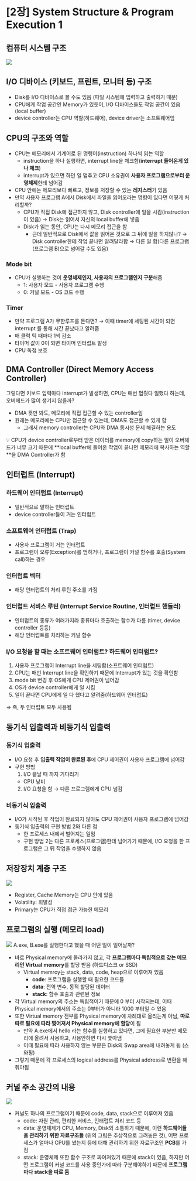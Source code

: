 # [2장] System Structure & Program Execution 1

## 컴퓨터 시스템 구조
![](image/2장/컴퓨터_시스템_구조.png)

## I/O 디바이스 (키보드, 프린트, 모니터 등) 구조

- Disk를 I/O 디바이스로 볼 수도 있음 (파일 시스템에 입력하고 출력하기 때문)
- CPU에게 작업 공간인 Memory가 있듯이, I/O 디바이스들도 작업 공간이 있음(local buffer)
- device controller는 CPU 역할(하드웨어), device driver는 소프트웨어임

## CPU의 구조와 역할

- CPU는 메모리에서 기계어로 된 명령어(instruction) 하나씩 읽는 역할
    - instruction을 하나 실행하면, interrupt line을 체크함(**interrupt 들어온게 있나 체크**)
    - interrupt가 있으면 하던 일 멈추고 CPU 소유권이 **사용자 프로그램으로부터 운영체제**한테 넘어감
- CPU 안에는 메모리보다 빠르고, 정보를 저장할 수 있는 **레지스터**가 있음
- 만약 사용자 프로그램 A에서 Disk에서 파일을 읽어오라는 명령이 있다면 어떻게 처리할까?
    - CPU가 직접 Disk에 접근하지 않고, Disk controller에 일을 시킴(instruction이 있음) → Disk는 읽어서 자신의 local buffer에 넣음
    - Disk가 읽는 동안, CPU는 다시 메모리 접근을 함
        - 근데 일반적으로 Disk에서 값을 읽어온 것으로 그 뒤에 일을 하지않나? → Disk controller한테 작업 끝나면 알려달라함 → 다른 일 함(다른 프로그램(프로그램 B)으로 넘어갈 수도 있음)

### Mode bit

- CPU가 실행하는 것이 **운영체제인지, 사용자의 프로그램인지 구분**해줌
    - 1: 사용자 모드 - 사용자 프로그램 수행
    - 0: 커널 모드 - OS 코드 수행

### Timer

- 만약 프로그램 A가 무한루프를 돈다면? → 이때 timer에 세팅된 시간이 되면 interrupt 를 통해 시간 끝났다고 알려줌
- 매 클럭 틱 때마다 1씩 감소
- 타이머 값이 0이 되면 타이머 인터럽트 발생
- CPU 독점 보호

## DMA Controller (Direct Memory Access Controller)

그렇다면 키보드 입력마다 interrupt가 발생하면, CPU는 매번 멈췄다 일했다 하는데, 오버헤드가 많이 생기지 않을까?

- DMA 뜻만 봐도, 메모리에 직접 접근할 수 있는 controller임
- 원래는 메모리에는 CPU만 접근할 수 있는데, DMA도 접근할 수 있게 함
    - 그래서 memory controller는 CPU와 DMA 동시성 문제 해결하는 용도

<aside>
💡 CPU가 device controller로부터 받은 데이터를 memory에 copy하는 일이 오버헤드가 너무 크기 때문에 **local buffer에 들어온 작업이 끝나면 메모리에 복사하는 역할**을 DMA Controller가 함

</aside>

## 인터럽트 (Interrupt)

### 하드웨어 인터럽트 (Interrupt)

- 일반적으로 말하는 인터럽트
- device controller들이 거는 인터럽트

### 소프트웨어 인터럽트 (Trap)

- 사용자 프로그램이 거는 인터럽트
- 프로그램이 오류(Exception)를 범하거나, 프로그램이 커널 함수를 호출(System call)하는 경우

### 인터럽트 벡터

- 해당 인터럽트의 처리 루틴 주소를 가짐

### 인터럽트 서비스 루틴 (Interrupt Service Routine, 인터럽트 핸들러)

- 인터럽트의 종류가 여러가지라 종류마다 호출하는 함수가 다름 (timer, device controller 등등)
- 해당 인터럽트를 처리하는 커널 함수

### I/O 요청을 할 때는 소프트웨어 인터럽트? 하드웨어 인터럽트?

1. 사용자 프로그램이 Interrupt line을 세팅함(소프트웨어 인터럽트)
2. CPU는 매번 Interrupt line을 확인하기 때문에 Interrupt가 있는 것을 확인함
3. mode bit 변경 후 OS에게 CPU 제어권이 넘어감
4. OS가 device controller에게 일 시킴
5. 일이 끝나면 CPU에게 일 다 했다고 알려줌(하드웨어 인터럽트)

⇒ 즉, 두 인터럽트 모두 사용됨

## 동기식 입출력과 비동기식 입출력

### 동기식 입출력

- I/O 요청 후 **입출력 작업이 완료된 후**에 CPU 제어권이 사용자 프로그램에 넘어감
- 구현 방법
  1. I/O 끝날 때 까지 기다리기
    - CPU 낭비
  2. I/O 요청을 함 → 다른 프로그램에게 CPU 넘김

### 비동기식 입출력

- I/O가 시작된 후 작업이 완료되지 않아도 CPU 제어권이 사용자 프로그램에 넘어감
- 동기식 입출력의 구현 방법 2와 다른 점
  - 한 프로세스 내에서 벌어지는 일임
  - 구현 방법 2는 다른 프로세스(프로그램)한테 넘어가기 때문에, I/O 요청을 한 프로그램은 그 뒤 작업을 수행하지 않음


## 저장장치 계층 구조
![](image/2장/저장장치_계층_구조.png)
- Register, Cache Memory는 CPU 안에 있음
- Volatility: 휘발성
- Primary는 CPU가 직접 접근 가능한 메모리

## 프로그램의 실행 (메모리 load)
![](image/2장/프로그램_실행_구조.png)
A.exe, B.exe를 실행한다고 했을 때 어떤 일이 일어날까?

- 바로 Physical memory에 올라가지 않고, 각 **프로그램마다 독립적으로 갖는 메모리인 Virtual memory**를 할당 받음 (하드디스크 or SSD)
  - Virtual memroy는 stack, data, code, heap으로 이루어져 있음
    - **code**: 프로그램을 실행할 때 필요한 코드들
    - **data**: 전역 변수, 동적 할당된 데이터
    - **stack**: 함수 호출과 관련된 정보
- 각 Virtual memory의 주소는 독립적이기 때문에 0 부터 시작되는데, 이때 Physical memory에서의 주소는 0부터가 아니라 1000 부터일 수 있음
- 또한 Virtual memory 전부를 Physical memory에 차례대로 올리는게 아님, **따로따로 필요에 따라 찢어져서 Physical memory에 할당**이 됨
  - 만약 A.exe에서 hello 라는 함수를 실행하고 있다면, 그에 필요한 부분만 메모리에 올려서 사용하고, 사용안하면 다시 쫓아냄
  - 이때 필요에 따라 사용하지 않는 부분은 Disk의 Swap area에 내려놓게 됨 (스와핑)
- 그렇기 때문에 각 프로세스의 logical address를 Physical address로 변환을 해줘야됨

## 커널 주소 공간의 내용
![](image/2장/커널_주소_공간_내용.png)
- 커널도 하나의 프로그램이기 때문에 code, data, stack으로 이루어져 있음
  - code: 자원 관리, 편리한 서비스, 인터럽트 처리 코드 등
  - data: 운영체제가 CPU, Memory, Disk와 소통하기 때문에, 이런 **하드웨어들을 관리하기 위한 자료구조들** (위의 그림은 추상적으로 그려놓은 것), 어떤 프로세스가 얼마나 CPU를 썼는지 등에 대해 관리하기 위한 자료구조인 **PCB**를 가짐
  - stack: 운영체제 또한 함수 구조로 짜여져있기 때문에 stack이 있음, 하지만 어떤 프로그램이 커널 코드를 사용 중인가에 따라 구분해야하기 때문에 **프로그램마다 stack을 따로 둠**

